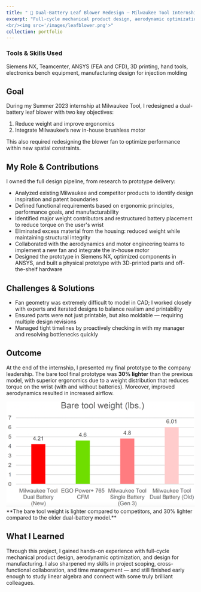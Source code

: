 ```yaml
---
title: " 🍃 Dual-Battery Leaf Blower Redesign – Milwaukee Tool Internship"
excerpt: "Full-cycle mechanical product design, aerodynamic optimization, FEA, design for manufacturing
<br/><img src='/images/leafblower.png'>"
collection: portfolio
---
```


### Tools & Skills Used 
Siemens NX, Teamcenter, ANSYS (FEA and CFD), 3D printing, hand tools, electronics bench equipment, manufacturing design for injection molding

## Goal
During my Summer 2023 internship at Milwaukee Tool, I redesigned a dual-battery leaf blower with two key objectives:  
1. Reduce weight and improve ergonomics
2. Integrate Milwaukee’s new in-house brushless motor

This also required redesigning the blower fan to optimize performance within new spatial constraints.

## My Role & Contributions
I owned the full design pipeline, from research to prototype delivery:
- Analyzed existing Milwaukee and competitor products to identify design inspiration and patent boundaries
- Defined functional requirements based on ergonomic principles, performance goals, and manufacturability
- Identified major weight contributors and restructured battery placement to reduce torque on the user's wrist
- Eliminated excess material from the housing: reduced weight while maintaining structural integrity
- Collaborated with the aerodynamics and motor engineering teams to implement a new fan and integrate the in-house motor
- Designed the prototype in Siemens NX, optimized components in ANSYS, and built a physical prototype with 3D-printed parts and off-the-shelf hardware

## Challenges & Solutions
- Fan geometry was extremely difficult to model in CAD; I worked closely with experts and iterated designs to balance realism and printability
- Ensured parts were not just printable, but also moldable — requiring multiple design revisions
- Managed tight timelines by proactively checking in with my manager and resolving bottlenecks quickly

## Outcome
At the end of the internship, I presented my final prototype to the company leadership. The bare tool final prototype was **30% lighter** than the previous model, with superior ergonomics due to a weight distribution that reduces torque on the wrist (with and without batteries). Moreover, improved aerodynamics resulted in increased airflow.

<img title="Comparison to other leaf blowers" alt="The bare tool weight is lighter compared to competitors" src="/images/leafblower_graph.png">
**The bare tool weight is lighter compared to competitors, and 30% lighter compared to the older dual-battery model.**

## What I Learned
Through this project, I gained hands-on experience with full-cycle mechanical product design, aerodynamic optimization, and design for manufacturing. I also sharpened my skills in project scoping, cross-functional collaboration, and time management — and still finished early enough to study linear algebra and connect with some truly brilliant colleagues.

